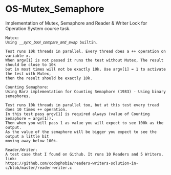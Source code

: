 # OS-Mutex_Semaphore
Implementation of Mutex, Semaphore and Reader &amp; Writer Lock for Operation System course task.

    Mutex: 
    Using __𝑠𝑦𝑛𝑐_𝑏𝑜𝑜𝑙_𝑐𝑜𝑚𝑝𝑎𝑟𝑒_𝑎𝑛𝑑_𝑠𝑤𝑎𝑝 builtin.
  
    Test runs 10k threads in parallel. Every thread does a ++ operation on variable x. 
    When argv[1] is not passed it runs the test without Mutex, The result should be close to 10k 
    but in most times will not be exactly 10k. Use argv[1] = 1 to activate the test with Mutex, 
    then the result should be exactly 10k. 
  
    Counting Semaphore:
    Using Barz implementation for Counting Semaphore (1983) - Using binary semaphores.
    
    Test runs 10k threads in parallel too, but at this test every tread does 10 times ++ operation. 
    In this test pass argv[1] is required always (value of Counting Semaphore = argv[1]). 
    Then when you will pass 1 as value you will expect to see 100k as the output. 
    As the value of the semaphore will be bigger you expect to see the output a little bit 
    moving away below 100k.
    
    Reader/Writer:
    A test case that I found on Github. It runs 10 Readers and 5 Writers.
    link:
    https://github.com/codophobia/readers-writers-solution-in-c/blob/master/reader-writer.c
